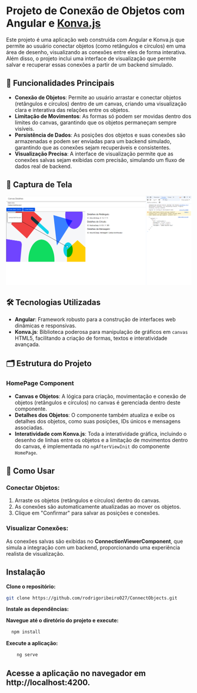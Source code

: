 # Projeto de Conexão de Objetos com Angular e [Konva.js](https://konvajs.org/index.html)

Este projeto é uma aplicação web construída com Angular e Konva.js que permite ao usuário conectar objetos (como retângulos e círculos) em uma área de desenho, visualizando as conexões entre eles de forma interativa. Além disso, o projeto inclui uma interface de visualização que permite salvar e recuperar essas conexões a partir de um backend simulado.

## 🌟 Funcionalidades Principais

- **Conexão de Objetos**: Permite ao usuário arrastar e conectar objetos (retângulos e círculos) dentro de um canvas, criando uma visualização clara e interativa das relações entre os objetos.
- **Limitação de Movimentos**: As formas só podem ser movidas dentro dos limites do canvas, garantindo que os objetos permaneçam sempre visíveis.
- **Persistência de Dados**: As posições dos objetos e suas conexões são armazenadas e podem ser enviadas para um backend simulado, garantindo que as conexões sejam recuperáveis e consistentes.
- **Visualização Precisa**: A interface de visualização permite que as conexões salvas sejam exibidas com precisão, simulando um fluxo de dados real de backend.

## 🎨 Captura de Tela

![Exemplo do Projeto de Conexão de Objetos com Angular e Konva.js](https://github.com/rodrigoribeiro027/ConnectObjects/blob/main/src/assets/transformObjects.png)
                                                                    
## 🛠️ Tecnologias Utilizadas

- **Angular**: Framework robusto para a construção de interfaces web dinâmicas e responsivas.
- **Konva.js**: Biblioteca poderosa para manipulação de gráficos em `canvas` HTML5, facilitando a criação de formas, textos e interatividade avançada.

## 🗂️ Estrutura do Projeto

### HomePage Component

- **Canvas e Objetos**: A lógica para criação, movimentação e conexão de objetos (retângulos e círculos) no canvas é gerenciada dentro deste componente.
- **Detalhes dos Objetos**: O componente também atualiza e exibe os detalhes dos objetos, como suas posições, IDs únicos e mensagens associadas.
- **Interatividade com Konva.js**: Toda a interatividade gráfica, incluindo o desenho de linhas entre os objetos e a limitação de movimentos dentro do canvas, é implementada no `ngAfterViewInit` do componente `HomePage`.

## 🚀 Como Usar

### Conectar Objetos:

1. Arraste os objetos (retângulos e círculos) dentro do canvas.
2. As conexões são automaticamente atualizadas ao mover os objetos.
3. Clique em "Confirmar" para salvar as posições e conexões.

### Visualizar Conexões:

As conexões salvas são exibidas no **ConnectionViewerComponent**, que simula a integração com um backend, proporcionando uma experiência realista de visualização.

## Instalação

**Clone o repositório:**

   ```bash
   git clone https://github.com/rodrigoribeiro027/ConnectObjects.git
```

**Instale as dependências:**

**Navegue até o diretório do projeto e execute:**
  ```bash
    npm install
  ```
**Execute a aplicação:**

```bash
    ng serve
```

## Acesse a aplicação no navegador em http://localhost:4200.
